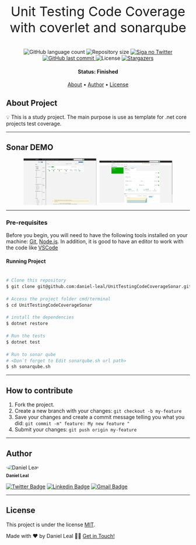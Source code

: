 <p align="center" style="font-size: 36px">
  Unit Testing Code Coverage with coverlet and sonarqube
</p>
<p align="center">
  <img alt="GitHub language count" src="https://img.shields.io/github/languages/count/daniel-leal/UnitTestingCodeCoverageSonar?color=%2304D361">

  <img alt="Repository size" src="https://img.shields.io/github/repo-size/daniel-leal/UnitTestingCodeCoverageSonar">

  <a href="https://www.twitter.com/daniel_leal1/">
    <img alt="Siga no Twitter" src="https://img.shields.io/twitter/url?url=https%3A%2F%2Fgithub.com%2Fdaniel-leal%2FUnitTestingCodeCoverageSonar">
  </a>

  <a href="https://github.com/daniel-leal/letmeask/commits/master">
    <img alt="GitHub last commit" src="https://img.shields.io/github/last-commit/daniel-leal/UnitTestingCodeCoverageSonar">
  </a>

   <img alt="License" src="https://img.shields.io/badge/license-MIT-brightgreen">
   <a href="https://github.com/daniel-leal/letmeask/stargazers">
    <img alt="Stargazers" src="https://img.shields.io/github/stars/daniel-leal/UnitTestingCodeCoverageSonar?style=social">
  </a>
</p>

<h4 align="center">
	 Status: Finished
</h4>

<p align="center">
 <a href="#about">About</a> •
 <a href="#author">Author</a> •
 <a href="#user-content-license">License</a>

</p>

## About Project

💡 This is a study project. The main purpose is use as template for .net core projects test coverage.

---

## Sonar DEMO

<p align="center" style="display: flex; align-items: flex-start; justify-content: center; gap: 8px;">
  <img alt="Cover" title="#dash" src=".github/dashboard.png" width="200px" height="127px">
  <img alt="CoverDark" title="#CoverDark" src=".github/overall.png" width="200px" height="115px" style="margin-top: 6px;">
</p>

---

### Pre-requisites

Before you begin, you will need to have the following tools installed on your machine:
[Git](https://git-scm.com), [Node.js](https://nodejs.org/en/).
In addition, it is good to have an editor to work with the code like [VSCode](https://code.visualstudio.com/)

#### Running Project

```bash

# Clone this repository
$ git clone git@github.com:daniel-leal/UnitTestingCodeCoverageSonar.git

# Access the project folder cmd/terminal
$ cd UnitTestingCodeCoverageSonar

# install the dependencies
$ dotnet restore

# Run the tests
$ dotnet test

# Run to sonar qube
# <Don`t forget to Edit sonarqube.sh url path>
$ sh sonarqube.sh

```

---

## How to contribute

1. Fork the project.
2. Create a new branch with your changes: `git checkout -b my-feature`
3. Save your changes and create a commit message telling you what you did: `git commit -m" feature: My new feature "`
4. Submit your changes: `git push origin my-feature`

---

## Author

 <img style="border-radius: 50%;" src="https://avatars.githubusercontent.com/u/3511128?v=4" width="100px;" alt="Daniel Leal"/>
 <br />
 <sub><b>Daniel Leal</b></sub>
 <br />

[![Twitter Badge](https://img.shields.io/badge/-@daniel_leal1-1ca0f1?style=flat-square&labelColor=1ca0f1&logo=twitter&logoColor=white&link=https://twitter.com/daniel-leal)](https://twitter.com/daniel-leal) [![Linkedin Badge](https://img.shields.io/badge/-Daniel-blue?style=flat-square&logo=Linkedin&logoColor=white&link=https:https://www.linkedin.com/in/daniel-borges-leal-58198087/)](https://www.linkedin.com/in/daniel-leal/)
[![Gmail Badge](https://img.shields.io/badge/-danielleal94@gmail.com-c14438?style=flat-square&logo=Gmail&logoColor=white&link=mailto:danielleal94@gmail.com)](mailto:daniel-leal@gmail.com)

---

## License

This project is under the license [MIT](./LICENSE.md).

Made with ❤ by Daniel Leal 👋🏽 [Get in Touch!](https://www.linkedin.com/in/daniel-borges-leal-58198087/)
